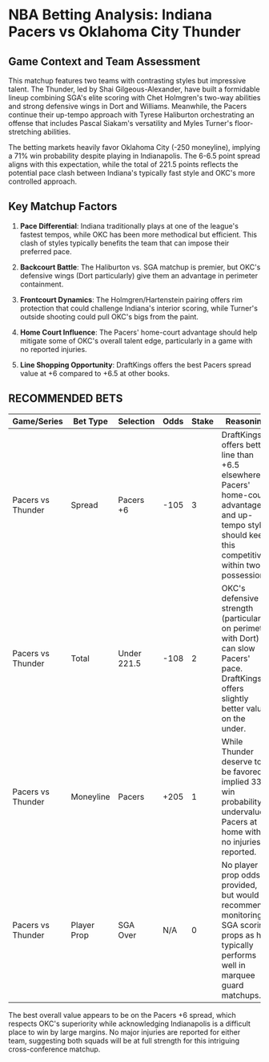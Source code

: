 # NBA Betting Analysis: Indiana Pacers vs Oklahoma City Thunder

## Game Context and Team Assessment

This matchup features two teams with contrasting styles but impressive talent. The Thunder, led by Shai Gilgeous-Alexander, have built a formidable lineup combining SGA's elite scoring with Chet Holmgren's two-way abilities and strong defensive wings in Dort and Williams. Meanwhile, the Pacers continue their up-tempo approach with Tyrese Haliburton orchestrating an offense that includes Pascal Siakam's versatility and Myles Turner's floor-stretching abilities.

The betting markets heavily favor Oklahoma City (-250 moneyline), implying a 71% win probability despite playing in Indianapolis. The 6-6.5 point spread aligns with this expectation, while the total of 221.5 points reflects the potential pace clash between Indiana's typically fast style and OKC's more controlled approach.

## Key Matchup Factors

1. **Pace Differential**: Indiana traditionally plays at one of the league's fastest tempos, while OKC has been more methodical but efficient. This clash of styles typically benefits the team that can impose their preferred pace.

2. **Backcourt Battle**: The Haliburton vs. SGA matchup is premier, but OKC's defensive wings (Dort particularly) give them an advantage in perimeter containment.

3. **Frontcourt Dynamics**: The Holmgren/Hartenstein pairing offers rim protection that could challenge Indiana's interior scoring, while Turner's outside shooting could pull OKC's bigs from the paint.

4. **Home Court Influence**: The Pacers' home-court advantage should help mitigate some of OKC's overall talent edge, particularly in a game with no reported injuries.

5. **Line Shopping Opportunity**: DraftKings offers the best Pacers spread value at +6 compared to +6.5 at other books.

## RECOMMENDED BETS

| Game/Series | Bet Type | Selection | Odds | Stake | Reasoning |
|-------------|----------|-----------|------|-------|-----------|
| Pacers vs Thunder | Spread | Pacers +6 | -105 | 3 | DraftKings offers better line than +6.5 elsewhere. Pacers' home-court advantage and up-tempo style should keep this competitive within two possessions. |
| Pacers vs Thunder | Total | Under 221.5 | -108 | 2 | OKC's defensive strength (particularly on perimeter with Dort) can slow Pacers' pace. DraftKings offers slightly better value on the under. |
| Pacers vs Thunder | Moneyline | Pacers | +205 | 1 | While Thunder deserve to be favored, implied 33% win probability undervalues Pacers at home with no injuries reported. |
| Pacers vs Thunder | Player Prop | SGA Over | N/A | 0 | No player prop odds provided, but would recommend monitoring SGA scoring props as he typically performs well in marquee guard matchups. |

The best overall value appears to be on the Pacers +6 spread, which respects OKC's superiority while acknowledging Indianapolis is a difficult place to win by large margins. No major injuries are reported for either team, suggesting both squads will be at full strength for this intriguing cross-conference matchup.